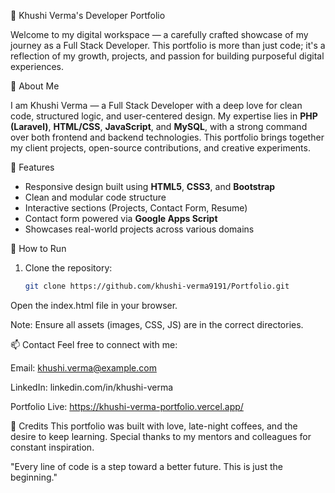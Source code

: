  💼 Khushi Verma's Developer Portfolio

Welcome to my digital workspace — a carefully crafted showcase of my journey as a Full Stack Developer. This portfolio is more than just code; it's a reflection of my growth, projects, and passion for building purposeful digital experiences.

🧩 About Me

I am Khushi Verma — a Full Stack Developer with a deep love for clean code, structured logic, and user-centered design. My expertise lies in **PHP (Laravel)**, **HTML/CSS**, **JavaScript**, and **MySQL**, with a strong command over both frontend and backend technologies. This portfolio brings together my client projects, open-source contributions, and creative experiments.

🌟 Features

- Responsive design built using **HTML5**, **CSS3**, and **Bootstrap**
- Clean and modular code structure
- Interactive sections (Projects, Contact Form, Resume)
- Contact form powered via **Google Apps Script**
- Showcases real-world projects across various domains

🚀 How to Run

1. Clone the repository:
   ```bash
   git clone https://github.com/khushi-verma9191/Portfolio.git
Open the index.html file in your browser.

Note: Ensure all assets (images, CSS, JS) are in the correct directories.

📫 Contact
Feel free to connect with me:

Email: khushi.verma@example.com

LinkedIn: linkedin.com/in/khushi-verma

Portfolio Live: https://khushi-verma-portfolio.vercel.app/

📝 Credits
This portfolio was built with love, late-night coffees, and the desire to keep learning. Special thanks to my mentors and colleagues for constant inspiration.

"Every line of code is a step toward a better future. This is just the beginning."
